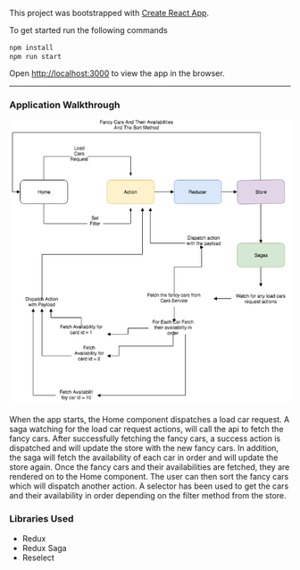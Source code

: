 This project was bootstrapped with [Create React App](https://github.com/facebookincubator/create-react-app).

To get started run the following commands

```
npm install
npm run start
```
Open [http://localhost:3000](http://localhost:3000) to view the app in the browser.

---

### Application Walkthrough
![alt text](https://github.com/tonycen23/fancycars/blob/master/system.png?raw=true "System Graph")

When the app starts, the Home component dispatches a load car request. A saga watching for the load car request actions, will call the api to fetch the fancy cars. After successfully fetching the fancy cars, a success action is dispatched and will update the store with the new fancy cars. In addition, the saga will fetch the availability of each car in order and will update the store again. Once the fancy cars and their availabilities are fetched, they are rendered on to the Home component. The user can then sort the fancy cars which will dispatch another action. A selector has been used to get the cars and their availability in order depending on the filter method from the store.

### Libraries Used
* Redux
* Redux Saga
* Reselect
